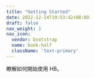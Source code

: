 ```yaml
---
title: "Getting Started"
date: 2022-12-14T19:53:42+08:00
draft: false
nav_weight: 1
nav_icon:
  vendor: bootstrap
  name: book-half
  className: 'text-primary'
---
```


瞭解如何開始使用 HB。
